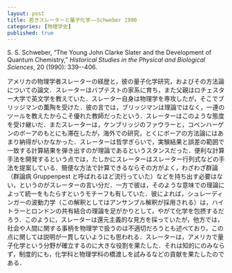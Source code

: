 ```yaml
---
layout: post
title: 若きスレーターと量子化学——Schweber 1990
categories: [物理学史]
published: true
---
```


S. S. Schweber, “The Young John Clarke Slater and the Development of Quantum Chemistry,” _Historical Studies in the Physical and Biological Sciences_, 20 (1990): 339--406.

アメリカの物理学者スレーターの経歴と，彼の量子化学研究，およびその方法論についての論文．スレーターはバプテストの家系に育ち，また父親はロチェスター大学で英文学を教えていた．スレーター自身は物理学を専攻したが，そこでブリッジマンの薫陶を受けた．彼の言では，ブリッジマンは理論ではなく，一連のツールを教えたからこそ優れた教師だったという．スレーターはこのような態度を受け継いだ．またスレーターは，ケンブリッジのファウラーと，コペンハーゲンのボーアのもとにも滞在したが，海外での研究，とくにボーアの方法論にはあまり納得がいかなかった．スレーターは哲学ぎらいで，実験結果と誤差の範囲で一致する計算結果を弾き出すのが理論であるというスタンスだった．便利な計算手法を開発するという点では，たしかにスレーターはスレーター行列式などの手法を提案している．簡便な方法で計算できるならその方がよく，わざわざ群論（群論病 Gruppenpest と呼ばれるほど流行っていた）などを持ち出す必要はない，というのがスレーターの言い分だ．一方で彼は，そのような意味での理論によって統一をもたらすというモチーフも有していた．彼によれば，シュレーディンガーの波動力学（この解釈としてはアンサンブル解釈が採用される）は，ハイトラーとロンドンの共有結合の理論を足がかりとして，やがて化学を包摂するだろう．このように，スレーターは還元主義的な見方を採っていたが，他方では，社会や人間に関する事柄を物理学で扱うのは不適切だろうとも述べており，この点に関しては説明が一貫しないようにも思われる．スレーターは，アメリカで量子化学という分野が確立するのに大きな役割を果たした．それは知的にのみならず，制度的にも，化学科と物理学科の橋渡しを試みるなどの貢献を果たしたのである．

<!--
1. The Young Slater
* Nature and nurture
* A foreign experience
* Cambridge, U.S.A.
2. Researches in physics
3. Slater's quantum chemistry
4. Style and philosophical outlook
5. American quantum chemistry
-->
